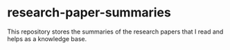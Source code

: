 # research-paper-summaries
This repository stores the summaries of the research papers that I read and helps as a knowledge base.
